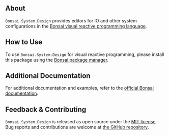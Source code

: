 ## About

`Bonsai.System.Design` provides editors for IO and other system configurations in the [Bonsai visual reactive programming language](https://bonsai-rx.org).

## How to Use

To use `Bonsai.System.Design` for visual reactive programming, please install this package using the [Bonsai package manager](https://bonsai-rx.org/docs/articles/packages.html).

## Additional Documentation

For additional documentation and examples, refer to the [official Bonsai documentation](https://bonsai-rx.org/docs/api/Bonsai.Resources.Design.html).

## Feedback & Contributing

`Bonsai.System.Design` is released as open source under the [MIT license](https://licenses.nuget.org/MIT). Bug reports and contributions are welcome at [the GitHub repository](https://github.com/bonsai-rx/bonsai).